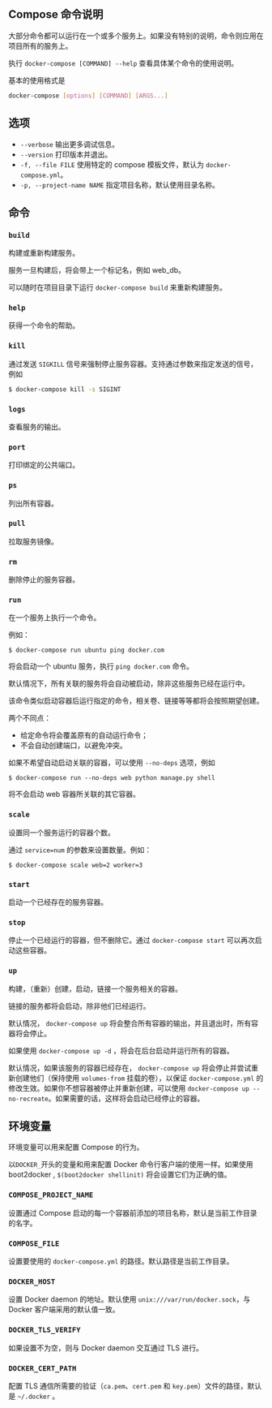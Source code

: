 ## Compose 命令说明

大部分命令都可以运行在一个或多个服务上。如果没有特别的说明，命令则应用在项目所有的服务上。

执行 `docker-compose [COMMAND] --help` 查看具体某个命令的使用说明。

基本的使用格式是
```sh
docker-compose [options] [COMMAND] [ARGS...]
```

## 选项

* `--verbose` 输出更多调试信息。
* `--version` 打印版本并退出。
* `-f, --file FILE` 使用特定的 compose 模板文件，默认为 `docker-compose.yml`。
* `-p, --project-name NAME` 指定项目名称，默认使用目录名称。

## 命令

### `build`

构建或重新构建服务。

服务一旦构建后，将会带上一个标记名，例如 web_db。

可以随时在项目目录下运行 `docker-compose build` 来重新构建服务。

### `help`

获得一个命令的帮助。

### `kill`

通过发送 `SIGKILL` 信号来强制停止服务容器。支持通过参数来指定发送的信号，例如
```sh
$ docker-compose kill -s SIGINT
```

### `logs`

查看服务的输出。

### `port`

打印绑定的公共端口。

### `ps`

列出所有容器。

### `pull`

拉取服务镜像。

### `rm`

删除停止的服务容器。

### `run`

在一个服务上执行一个命令。

例如：

```
$ docker-compose run ubuntu ping docker.com
```

将会启动一个 ubuntu 服务，执行 `ping docker.com` 命令。

默认情况下，所有关联的服务将会自动被启动，除非这些服务已经在运行中。

该命令类似启动容器后运行指定的命令，相关卷、链接等等都将会按照期望创建。

两个不同点：
* 给定命令将会覆盖原有的自动运行命令；
* 不会自动创建端口，以避免冲突。

如果不希望自动启动关联的容器，可以使用 `--no-deps` 选项，例如

```
$ docker-compose run --no-deps web python manage.py shell
```

将不会启动 web 容器所关联的其它容器。

### `scale`

设置同一个服务运行的容器个数。

通过 `service=num` 的参数来设置数量。例如：

```
$ docker-compose scale web=2 worker=3
```

### `start`

启动一个已经存在的服务容器。

### `stop`

停止一个已经运行的容器，但不删除它。通过 `docker-compose start` 可以再次启动这些容器。

### `up`

构建，（重新）创建，启动，链接一个服务相关的容器。

链接的服务都将会启动，除非他们已经运行。

默认情况， `docker-compose up` 将会整合所有容器的输出，并且退出时，所有容器将会停止。

如果使用 `docker-compose up -d` ，将会在后台启动并运行所有的容器。

默认情况，如果该服务的容器已经存在， `docker-compose up` 将会停止并尝试重新创建他们（保持使用 `volumes-from` 挂载的卷），以保证 `docker-compose.yml` 的修改生效。如果你不想容器被停止并重新创建，可以使用 `docker-compose up --no-recreate`。如果需要的话，这样将会启动已经停止的容器。

## 环境变量

环境变量可以用来配置 Compose 的行为。

以`DOCKER_`开头的变量和用来配置 Docker 命令行客户端的使用一样。如果使用 boot2docker , `$(boot2docker shellinit)` 将会设置它们为正确的值。

### `COMPOSE_PROJECT_NAME`

设置通过 Compose 启动的每一个容器前添加的项目名称，默认是当前工作目录的名字。

### `COMPOSE_FILE`

设置要使用的 `docker-compose.yml` 的路径。默认路径是当前工作目录。

### `DOCKER_HOST`

设置 Docker daemon 的地址。默认使用 `unix:///var/run/docker.sock`，与 Docker 客户端采用的默认值一致。

### `DOCKER_TLS_VERIFY`

如果设置不为空，则与 Docker daemon 交互通过 TLS 进行。

### `DOCKER_CERT_PATH`

配置 TLS 通信所需要的验证（`ca.pem`、`cert.pem` 和 `key.pem`）文件的路径，默认是 `~/.docker` 。
